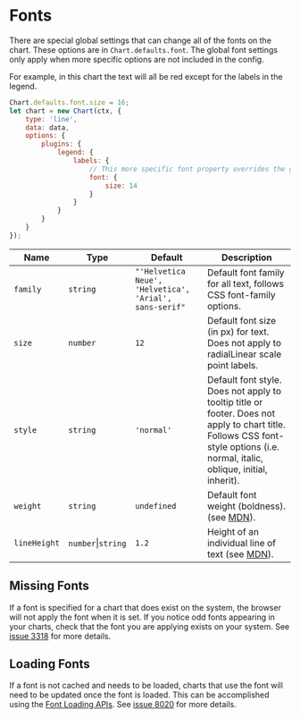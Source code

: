 # Fonts

There are special global settings that can change all of the fonts on the chart. These options are in `Chart.defaults.font`. The global font settings only apply when more specific options are not included in the config.

For example, in this chart the text will all be red except for the labels in the legend.

```javascript
Chart.defaults.font.size = 16;
let chart = new Chart(ctx, {
    type: 'line',
    data: data,
    options: {
        plugins: {
            legend: {
                labels: {
                    // This more specific font property overrides the global property
                    font: {
                        size: 14
                    }
                }
            }
        }
    }
});
```

| Name | Type | Default | Description
| ---- | ---- | ------- | -----------
| `family` | `string` | `"'Helvetica Neue', 'Helvetica', 'Arial', sans-serif"` | Default font family for all text, follows CSS font-family options.
| `size` | `number` | `12` | Default font size (in px) for text. Does not apply to radialLinear scale point labels.
| `style` | `string` | `'normal'` | Default font style. Does not apply to tooltip title or footer. Does not apply to chart title. Follows CSS font-style options (i.e. normal, italic, oblique, initial, inherit).
| `weight` | `string` | `undefined` | Default font weight (boldness). (see [MDN](https://developer.mozilla.org/en-US/docs/Web/CSS/font-weight)).
| `lineHeight` | `number`\|`string` | `1.2` | Height of an individual line of text (see [MDN](https://developer.mozilla.org/en-US/docs/Web/CSS/line-height)).

## Missing Fonts

If a font is specified for a chart that does exist on the system, the browser will not apply the font when it is set. If you notice odd fonts appearing in your charts, check that the font you are applying exists on your system. See [issue 3318](https://github.com/chartjs/Chart.js/issues/3318) for more details.

## Loading Fonts

If a font is not cached and needs to be loaded, charts that use the font will need to be updated once the font is loaded. This can be accomplished using the [Font Loading APIs](https://developer.mozilla.org/en-US/docs/Web/API/CSS_Font_Loading_API). See [issue 8020](https://github.com/chartjs/Chart.js/issues/8020) for more details.
